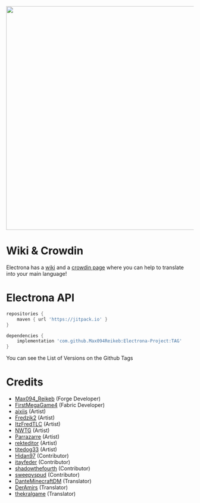 <img align="center" width="600" src="https://zupimages.net/up/22/14/q9wk.png">

# Wiki & Crowdin #

Electrona has a [wiki](https://max094reikeb.github.io/Electrona-Project/index.html) and a [crowdin page](https://crowdin.com/project/electrona) where you can help to translate into your main language!

# Electrona API #

```groovy
repositories {
    maven { url 'https://jitpack.io' }
}

dependencies {
    implementation 'com.github.Max094Reikeb:Electrona-Project:TAG'
}
```

You can see the List of Versions on the Github Tags

# Credits #

  * [Max094_Reikeb](https://www.curseforge.com/members/reikeb) (Forge Developer)
  * [FirstMegaGame4](https://www.curseforge.com/members/firstmegagame4) (Fabric Developer)
  * [aixiis](https://www.curseforge.com/members/aixiis) (Artist)
  * [Fredzik2](https://www.curseforge.com/members/fredzik2) (Artist)
  * [ItzFredTLC](https://www.curseforge.com/members/itzfredtlc) (Artist)
  * [NWTG](https://www.curseforge.com/members/northwesttreesgaming) (Artist)
  * [Parrazarre](https://www.curseforge.com/members/parrazarre) (Artist)
  * [rekteditor](https://www.curseforge.com/members/rekteditor) (Artist)
  * [titedog33](https://www.curseforge.com/members/titedog33) (Artist)
  * [Hidan97](https://www.curseforge.com/members/hidan97) (Contributor)
  * [itayfeder](https://www.curseforge.com/members/itayfeder) (Contributor)
  * [shadowthefourth](https://www.curseforge.com/members/shadowthefourth) (Contributor)
  * [sweepyspud](https://www.curseforge.com/members/sweepyspud) (Contributor)
  * [DanteMinecraftDM](https://www.curseforge.com/members/danteminecraftdm) (Translator)
  * [DerAmirs](https://www.curseforge.com/members/deramirs) (Translator)
  * [thekralgame](https://www.curseforge.com/members/thekralgame) (Translator)
